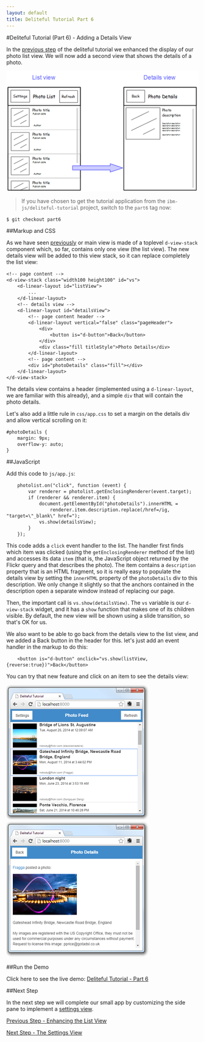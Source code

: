 ```yaml
---
layout: default
title: Deliteful Tutorial Part 6
---
```

#Deliteful Tutorial (Part 6) - Adding a Details View

In the [previous step](Part5CustomRenderer.md) of the deliteful tutorial we enhanced the display of our photo list
view.
We will now add a second view that shows the details of a photo.

![Details View Sketch](images/detailsketch.png)

> If you have chosen to get the tutorial application from the `ibm-js/deliteful-tutorial` project,
switch to the `part6` tag now:

````
$ git checkout part6
````

##Markup and CSS

As we have seen [previously](ListView.md) or main view is made of a toplevel `d-view-stack` component which, so far,
contains only one view (the list view). The new details view will be added to this view stack,
so it can replace completely the list view:

````
<!-- page content -->
<d-view-stack class="width100 height100" id="vs">
	<d-linear-layout id="listView">
	    ...
 	</d-linear-layout>
    <!-- details view -->
    <d-linear-layout id="detailsView">
        <!-- page content header -->
        <d-linear-layout vertical="false" class="pageHeader">
            <div>
                <button is="d-button">Back</button>
            </div>
            <div class="fill titleStyle">Photo Details</div>
        </d-linear-layout>
        <!-- page content -->
        <div id="photoDetails" class="fill"></div>
    </d-linear-layout>
</d-view-stack>
````

The details view contains a header (implemented using a `d-linear-layout`, we are familiar with this already),
and a simple `div` that will contain the photo details.

Let's also add a little rule in `css/app.css` to set a margin on the details div and allow vertical scrolling on it:

````
#photoDetails {
    margin: 9px;
    overflow-y: auto;
}
````

##JavaScript

Add this code to `js/app.js`:

````
	photolist.on("click", function (event) {
		var renderer = photolist.getEnclosingRenderer(event.target);
		if (renderer && renderer.item) {
			document.getElementById("photoDetails").innerHTML =
				renderer.item.description.replace(/href=/ig, "target=\"_blank\" href=");
			vs.show(detailsView);
		}
	});
````

This code adds a `click` event handler to the list. The handler first finds which item was clicked (using the
`getEnclosingRenderer` method of the list) and accesses its data `item` (that is, the JavaScript object returned by
the Flickr query and that describes the photo). The item contains a `description` property that is an HTML fragment,
so it is really easy to populate the details view by setting the `innerHTML` property of the `photoDetails` div to
this description. We only change it slightly so that the anchors contained in the description open a separate window
instead of replacing our page.

Then, the important call is `vs.show(detailsView)`. The `vs` variable is our `d-view-stack` widget,
and it has a `show` function that makes one of its children visible. By default, the new view will be shown using a
slide transition, so that's OK for us.

We also want to be able to go back from the details view to the list view, and we added a Back button in the header
for this. let's just add an event handler in the markup to do this:

````
    <button is="d-button" onclick="vs.show(listView, {reverse:true})">Back</button>
````

You can try that new feature and click on an item to see the details view:

![Clicking the List View](images/detailsview1.png) ![Details View](images/detailsview2.png)

##Run the Demo

Click here to see the live demo:
[Deliteful Tutorial - Part 6](http://ibm-js.github.io/deliteful-tutorial/runnable/part6/index.html)

##Next Step

In the next step we will complete our small app by customizing the side pane to implement a
[settings view](Part7SettingsView.md).

[Previous Step - Enhancing the List View](Part5CustomRenderer.md)

[Next Step - The Settings View](Part7SettingsView.md)
